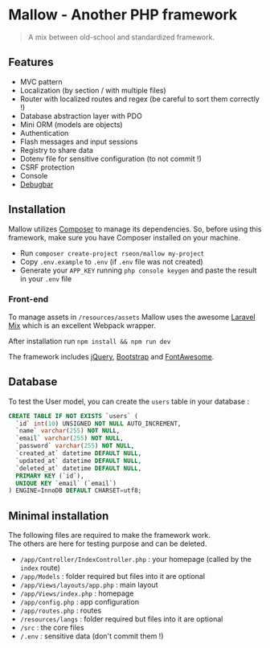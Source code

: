 # Mallow - Another PHP framework

> A mix between old-school and standardized framework.

## Features

- MVC pattern
- Localization (by section / with multiple files)
- Router with localized routes and regex (be careful to sort them correctly !)
- Database abstraction layer with PDO
- Mini ORM (models are objects)
- Authentication
- Flash messages and input sessions
- Registry to share data
- Dotenv file for sensitive configuration (to not commit !)
- CSRF protection
- Console
- [Debugbar](https://github.com/maximebf/php-debugbar)


## Installation

Mallow utilizes [Composer](https://getcomposer.org/) to manage its dependencies.
So, before using this framework, make sure you have Composer installed on your machine.

- Run `composer create-project rseon/mallow my-project`
- Copy `.env.example` to `.env` (if `.env` file was not created)
- Generate your `APP_KEY` running `php console keygen` and paste the result in your `.env` file 

### Front-end

To manage assets in `/resources/assets` Mallow uses the awesome [Laravel Mix](https://laravel-mix.com/) which is
an excellent Webpack wrapper.

After installation run `npm install && npm run dev`

The framework includes [jQuery](https://jquery.com/), [Bootstrap](https://getbootstrap.com/) and
[FontAwesome](https://fontawesome.com/).


## Database

To test the User model, you can create the `users` table in your database :

```sql
CREATE TABLE IF NOT EXISTS `users` (
  `id` int(10) UNSIGNED NOT NULL AUTO_INCREMENT,
  `name` varchar(255) NOT NULL,
  `email` varchar(255) NOT NULL,
  `password` varchar(255) NOT NULL,
  `created_at` datetime DEFAULT NULL,
  `updated_at` datetime DEFAULT NULL,
  `deleted_at` datetime DEFAULT NULL,
  PRIMARY KEY (`id`),
  UNIQUE KEY `email` (`email`)
) ENGINE=InnoDB DEFAULT CHARSET=utf8;
```


## Minimal installation

The following files are required to make the framework work.<br>
The others are here for testing purpose and can be deleted.

- `/app/Controller/IndexController.php` : your homepage (called by the `index` route)
- `/app/Models` : folder required but files into it are optional
- `/app/Views/layouts/app.php` : main layout
- `/app/Views/index.php` : homepage
- `/app/config.php` : app configuration
- `/app/routes.php` : routes
- `/resources/langs` : folder required but files into it are optional
- `/src` : the core files
- `/.env` : sensitive data (don't commit them !)
